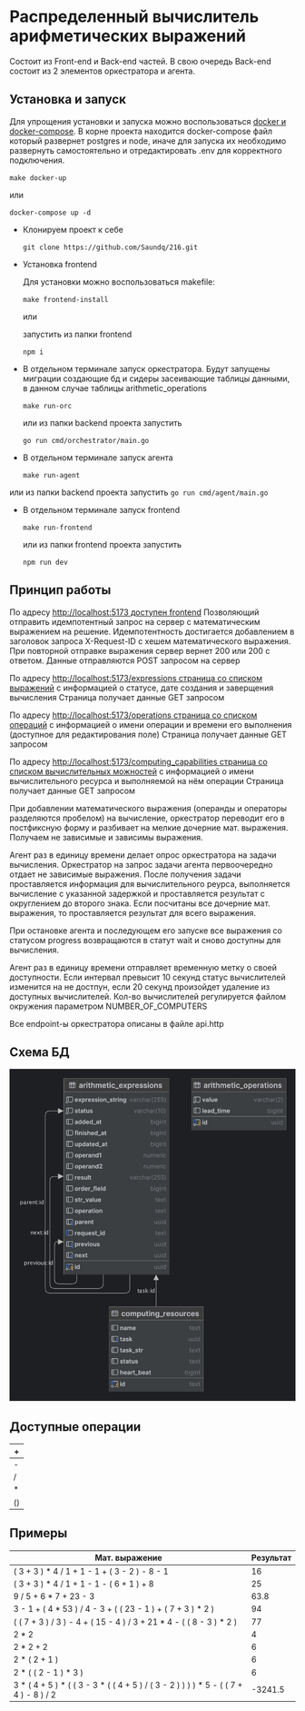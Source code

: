 # Распределенный вычислитель арифметических выражений

Состоит из Front-end и Back-end частей. В свою очередь Back-end состоит из 2 элементов
оркестратора и агента.

## Установка и запуск
Для упрощения установки и запуска можно воспользоваться [docker и docker-compose](https://docs.docker.com/get-docker/).
В корне проекта находится docker-compose файл который развернет postgres и node, иначе для запуска их необходимо развернуть самостоятельно и отредактировать .env для корректного подключения.
    
```
make docker-up
```
или
```
docker-compose up -d
```
- Клонируем проект к себе
    ```
    git clone https://github.com/Saundq/216.git
     ```
- Установка frontend
  
    Для установки можно воспользоваться makefile:
    ```
    make frontend-install
    ```
    или

    запустить из папки frontend 

    ```
    npm i
    ```

- В отдельном терминале запуск  оркестратора. Будут запущены миграции создающие бд и сидеры засеивающие таблицы данными, в данном случае таблицы arithmetic_operations
    ```
    make run-orc
    ```
  или из папки backend проекта запустить
    ```
    go run cmd/orchestrator/main.go
    ```
-  В отдельном терминале запуск агента
    ```
    make run-agent
    ```
  или из папки backend проекта запустить
    ```
    go run cmd/agent/main.go
    ```
-  В отдельном терминале запуск frontend
   ```
   make run-frontend
   ```
   или из папки frontend проекта запустить
   ```
   npm run dev
   ```

## Принцип работы
По адресу [http://localhost:5173 доступен frontend](http://localhost:5173/)
Позволяющий отправить идемпотентный запрос на сервер с математическим выражением на решение. Идемпотентность достигается добавлением в заголовок запроса X-Request-ID с хешем математического выражения. При повторной отправке выражения сервер вернет 200 или 200 с ответом.
Данные отправляются POST запросом на сервер

По адресу [http://localhost:5173/expressions cтраница со списком выражений](http://localhost:5173/expressions) с информацией о
статусе, дате создания и заверщения вычисления
Страница получает данные GET запросом

По адресу [http://localhost:5173/operations cтраница со списком операций](http://localhost:5173/operations) с информацией о имени операции и времени его выполнения (доступное для редактирования поле)
Страница получает данные GET запросом

По адресу [http://localhost:5173/computing_capabilities страница со списком вычислительных можностей](http://localhost:5173/computing_capabilities) с информацией о имени вычислительного ресурса и выполняемой на нём операции
Страница получает данные GET запросом


При добавлении математического выражения (операнды и операторы разделяются пробелом) на вычисление, оркестратор переводит его в постфиксную форму и разбивает на мелкие дочерние мат. выражения. Получаем не зависимые и зависимы выражения.

Агент раз в единицу времени делает опрос оркестратора на задачи вычисления. Оркестратор на запрос задачи агента первоочередно отдает не зависимые выражения. После получения задачи проставляется информация для вычислительного реурса, выполняется вычисление с указанной задержкой и проставляется результат c округлением до второго знака.
Если посчитаны все дочерние мат. выражения, то проставляется результат для всего выражения.

При остановке агента и последующем его запуске все выражения со статусом progress возвращаются в статут wait и сново доступны для вычисления.

Агент раз в единицу времени отправляет временную метку о своей доступности. Если интервал превысит 10 секунд статус вычислителей изменится на не достпун, если 20 секунд произойдет удаление из доступных вычислителей. Кол-во вычислителей регулируется файлом окружения параметром NUMBER_OF_COMPUTERS 

Все endpoint-ы оркестратора описаны в файле api.http

## Схема БД
![img.png](img.png)

## Доступные операции

| + |
|-|
| - |
| / |
| * |
| () |

## Примеры

| Мат. выражение                                                                        | Результат |
|---------------------------------------------------------------------------------------|-----------|
| ( 3 + 3 ) * 4 / 1 + 1 - 1 + ( 3 - 2 ) - 8 - 1                                         | 16        |
| ( 3 + 3 ) * 4 / 1 + 1 - 1 - ( 6 + 1 ) + 8                                             | 25        |
| 9 / 5 + 6 * 7 + 23 - 3                                                                | 63.8      |
| 3 - 1 + ( 4 * 53 ) / 4 - 3 + ( ( 23 - 1 ) + ( 7 + 3 ) * 2 )                           | 94        |        
| ( ( 7 + 3 ) / 3 ) - 4 + ( 15 - 4 ) / 3 + 21 * 4 - ( ( 8 - 3 ) * 2 )                   | 77        |        
| 2 * 2                                                                                 | 4         |         
| 2 * 2 + 2                                                                             | 6         |         
| 2 * ( 2 + 1 )                                                                         | 6         |         
| 2 * ( ( 2 - 1 ) * 3 )                                                                 | 6         |
| 3 * ( 4 + 5 ) * ( ( 3 - 3 * ( ( 4 + 5 ) / ( 3 - 2 ) ) ) ) * 5 - ( ( 7 + 4 ) - 8 ) / 2 | -3241.5   |
